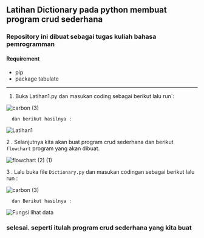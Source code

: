 ## Latihan Dictionary pada python membuat program crud sederhana
### Repository ini dibuat sebagai tugas kuliah bahasa pemrogramman

#### Requirement
- pip
- package tabulate
______________________


1. Buka Latihan1.py dan masukan coding sebagai berikut lalu run`:

![carbon (3)](https://user-images.githubusercontent.com/115473812/204240619-8a5780c5-2138-410a-9515-5efbe895a766.png)

      

      dan berikut hasilnya :

  ![Latihan1](https://user-images.githubusercontent.com/115473812/204240838-12b310a9-1f7b-480c-9c78-216567af2976.png)


2 . Selanjutnya kita akan buat program crud sederhana dan berikut `flowchart` program yang akan dibuat.

![flowchart (2) (1)](https://user-images.githubusercontent.com/115473812/204240881-2014962a-02c3-45b3-8a2a-e70b5560fd19.png)


3 . Lalu buka file `Dictionary.py` dan masukan codingan sebagai berikut lalu run :

![carbon (3)](https://user-images.githubusercontent.com/115473812/204240947-4296f3e5-b55c-440f-9731-fd8ea7005172.png)


      dan Berikut hasilnya :
      
![Fungsi lihat data](https://user-images.githubusercontent.com/115473812/204241018-d73f033a-ec35-46a3-8c7b-080c21acdd9a.png)

### selesai. seperti itulah program crud sederhana yang kita buat


